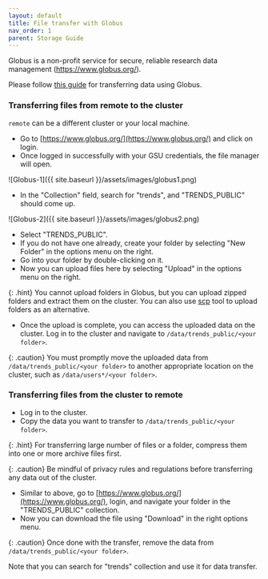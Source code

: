```yaml
---
layout: default
title: File transfer with Globus
nav_order: 1
parent: Storage Guide
---
```

​Globus is a non-profit service for secure, reliable research data management (https://www.globus.org/).

Please follow [this guide](https://arcwiki.rs.gsu.edu/en/globus/transfer-data-to-iRODS) for transferring data using Globus.

### Transferring files from remote to the cluster

`remote` can be a different cluster or your local machine.

* Go to [https://www.globus.org/](https://www.globus.org/) and click on login.
* Once logged in successfully with your GSU credentials, the file manager will open.

![Globus-1]({{ site.baseurl }}/assets/images/globus1.png)

* In the "Collection" field, search for "trends", and "TRENDS_PUBLIC" should come up.

![Globus-2]({{ site.baseurl }}/assets/images/globus2.png)

* Select "TRENDS_PUBLIC".
* If you do not have one already, create your folder by selecting "New Folder" in the options menu on the right.
* Go into your folder by double-clicking on it. 
* Now you can upload files here by selecting "Upload" in the options menu on the right.

{: .hint} 
You cannot upload folders in Globus, but you can upload zipped folders and extract them on the cluster.
You can also use [scp](File_transfer_with_SCP) tool to upload folders as an alternative.

* Once the upload is complete, you can access the uploaded data on the cluster. 
Log in to the cluster and navigate to `/data/trends_public/<your folder>`.

{: .caution}
You must promptly move the uploaded data from `/data/trends_public/<your folder>` to another appropriate location on the cluster, such as `/data/users*/<your folder>`.

### Transferring files from the cluster to remote

* Log in to the cluster.
* Copy the data you want to transfer to `/data/trends_public/<your folder>`.

{: .hint}
For transferring large number of files or a folder, compress them into one or more archive files first.

{: .caution}
Be mindful of privacy rules and regulations before transferring any data out of the cluster.

* Similar to above, go to [https://www.globus.org/](https://www.globus.org/), login, and navigate your folder in the "TRENDS_PUBLIC" collection.
* Now you can download the file using "Download" in the right options menu.

{: .caution}
Once done with the transfer, remove the data from `/data/trends_public/<your folder>`.

Note that you can search for "trends" collection and use it for data transfer.